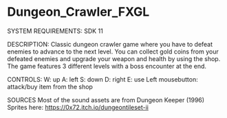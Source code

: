 # Dungeon_Crawler_FXGL

SYSTEM REQUIREMENTS:
SDK 11

DESCRIPTION:
Classic dungeon crawler game where you have to defeat enemies to advance to the next level. You can collect gold coins from your defeated enemies and upgrade your weapon and health by using the shop. The game features 3 different levels with a boss encounter at the end.

CONTROLS:
W: up
A: left
S: down
D: right
E: use
Left mousebutton: attack/buy item from the shop

SOURCES
Most of the sound assets are from Dungeon Keeper (1996)
Sprites here: https://0x72.itch.io/dungeontileset-ii
